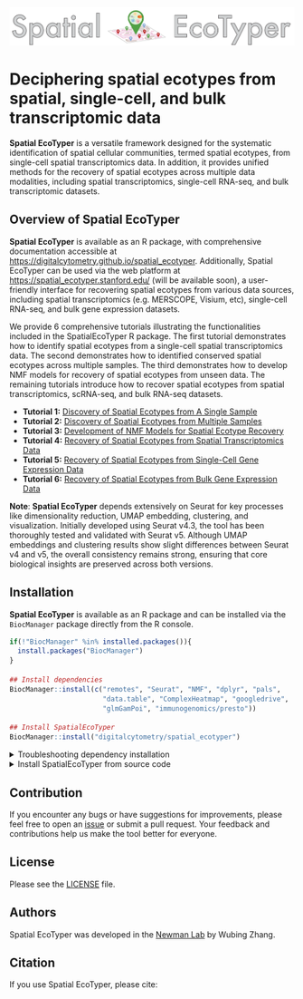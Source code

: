   
  
<p align="center">
<img width="800" src="logo.png">
</p>

# Deciphering spatial ecotypes from spatial, single-cell, and bulk transcriptomic data

**Spatial EcoTyper** is a versatile framework designed for the systematic identification of spatial cellular communities, termed spatial ecotypes, from single-cell spatial transcriptomics data. In addition, it provides unified methods for the recovery of spatial ecotypes across multiple data modalities, including spatial transcriptomics, single-cell RNA-seq, and bulk transcriptomic datasets.

## Overview of Spatial EcoTyper

**Spatial EcoTyper** is available as an R package, with comprehensive documentation accessible at https://digitalcytometry.github.io/spatial_ecotyper. Additionally, Spatial EcoTyper can be used via the web platform at <a href="https://spatial_ecotyper.stanford.edu/">https://spatial_ecotyper.stanford.edu/</a> (will be available soon), a user-friendly interface for recovering spatial ecotypes from various data sources, including spatial transcriptomics (e.g. MERSCOPE, Visium, etc), single-cell RNA-seq, and bulk gene expression datasets.

We provide 6 comprehensive tutorials illustrating the functionalities included in the SpatialEcoTyper R package. The first tutorial demonstrates how to identify spatial ecotypes from a single-cell spatial transcriptomics data. The second demonstrates how to identified conserved spatial ecotypes across multiple samples. The third demonstrates how to develop NMF models for recovery of spatial ecotypes from unseen data. The remaining tutorials introduce how to recover spatial ecotypes from spatial transcriptomics, scRNA-seq, and bulk RNA-seq datasets.

-   **Tutorial 1:** [Discovery of Spatial Ecotypes from A Single Sample](https://digitalcytometry.github.io/spatial_ecotyper/articles/SingleSample.html)
-   **Tutorial 2:** [Discovery of Spatial Ecotypes from Multiple Samples](https://digitalcytometry.github.io/spatial_ecotyper/articles/Integration.html)
-   **Tutorial 3:** [Development of NMF Models for Spatial Ecotype Recovery](https://digitalcytometry.github.io/spatial_ecotyper/articles/TrainRecoveryModels.html)
-   **Tutorial 4:** [Recovery of Spatial Ecotypes from Spatial Transcriptomics Data](https://digitalcytometry.github.io/spatial_ecotyper/articles/Recovery_Spatial.html)
-   **Tutorial 5:** [Recovery of Spatial Ecotypes from Single-Cell Gene Expression Data](https://digitalcytometry.github.io/spatial_ecotyper/articles/Recovery_scRNA.html)
-   **Tutorial 6:** [Recovery of Spatial Ecotypes from Bulk Gene Expression Data](https://digitalcytometry.github.io/spatial_ecotyper/articles/Recovery_Bulk.html)


**Note**: __Spatial EcoTyper__ depends extensively on Seurat for key processes like dimensionality reduction, UMAP embedding, clustering, and visualization. Initially developed using Seurat v4.3, the tool has been thoroughly tested and validated with Seurat v5. Although UMAP embeddings and clustering results show slight differences between Seurat v4 and v5, the overall consistency remains strong, ensuring that core biological insights are preserved across both versions.

## Installation

**Spatial EcoTyper** is available as an R package and can be installed via the `BiocManager` package directly from the R console.

``` r
if(!"BiocManager" %in% installed.packages()){
  install.packages("BiocManager")
}

## Install dependencies
BiocManager::install(c("remotes", "Seurat", "NMF", "dplyr", "pals",
                       "data.table", "ComplexHeatmap", "googledrive", 
                       "glmGamPoi", "immunogenomics/presto"))

## Install SpatialEcoTyper
BiocManager::install("digitalcytometry/spatial_ecotyper")
```


<details><summary>Troubleshooting dependency installation</summary>

* ERROR: dependency ‘GetoptLong’ is not available for package ‘ComplexHeatmap’

  If the installation within R console fails, you can try installing the necessary packages via `conda install` or `mamba install`.
  
  ```bash
  conda install bioconda::bioconductor-complexheatmap
  ```


* Failed to install 'presto' from GitHub: HTTP error 401. Bad credentials

  To resolve this issue, you’ll need to authenticate using a personal access token (PAT). You can generate a GitHub personal access token following the [GitHub's documentation](https://docs.github.com/en/authentication/keeping-your-account-and-data-secure/managing-your-personal-access-tokens). After generating the token, set it as an environment variable in R using the following code. Replace "YOUR_TOKEN" with your actual token:
  ```r
  ## Set the token in your R environment:
  Sys.setenv(GITHUB_PAT="YOUR_TOKEN")
  
  ## Install the package from GitHub:
  BiocManager::install("immunogenomics/presto")
  ```

</details>


<details><summary>Install SpatialEcoTyper from source code</summary>
The source code of **Spatial EcoTyper** is available at https://github.com/digitalcytometry/spatial_ecotyper. After downloading the package, you can install it from the source code using the command:

``` r
install.packages("SpatialEcoTyper.tar.gz", repos = NULL)
```

</details>


## Contribution

If you encounter any bugs or have suggestions for improvements, please feel free to open an [issue](https://github.com/digitalcytometry/spatial_ecotyper/issues) or submit a pull request. Your feedback and contributions help us make the tool better for everyone.

## License
Please see the <a href="LICENSE.html" target="_blank">LICENSE</a> file.

## Authors

Spatial EcoTyper was developed in the <a href="https://anlab.stanford.edu/" target="_blank">Newman Lab</a> by Wubing Zhang.

## Citation
If you use Spatial EcoTyper, please cite:

